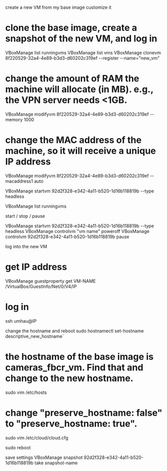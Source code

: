 create a new VM from my base image customize it

# clone the base image, create a snapshot of the new VM, and log in
VBoxManage list runningvms
VBoxManage list vms
VBoxManage clonevm 8f220529-32a4-4e89-b3d3-d60202c319ef --register --name="new_vm"

# change the amount of RAM the machine will allocate (in MB). e.g., the VPN server needs <1GB.
VBoxManage modifyvm 8f220529-32a4-4e89-b3d3-d60202c319ef --memory 1000 

# change the MAC address of the machine, so it will receive a unique IP address
VBoxManage modifyvm 8f220529-32a4-4e89-b3d3-d60202c319ef --macaddress1 auto

VBoxManage startvm 92d2f328-e342-4a11-b520-1d16b118819b --type headless

VBoxManage list runningvms

start / stop / pause 

VBoxManage startvm 92d2f328-e342-4a11-b520-1d16b118819b --type headless
VBoxManage controlvm "vm name" poweroff
VBoxManage controlvm 92d2f328-e342-4a11-b520-1d16b118819b pause

log into the new VM

# get IP address
VBoxManage guestproperty get VM-NAME /VirtualBox/GuestInfo/Net/0/V4/IP

# log in
ssh umhau@IP

change the hostname and reboot
sudo hostnamectl set-hostname descriptive_new_hostname`

# the hostname of the base image is cameras_fbcr_vm. Find that and change to the new hostname.
sudo vim /etc/hosts

# change "preserve_hostname: false" to "preserve_hostname: true".
sudo vim  /etc/cloud/cloud.cfg

sudo reboot

save settings
VBoxManage snapshot 92d2f328-e342-4a11-b520-1d16b118819b take snapshot-name
